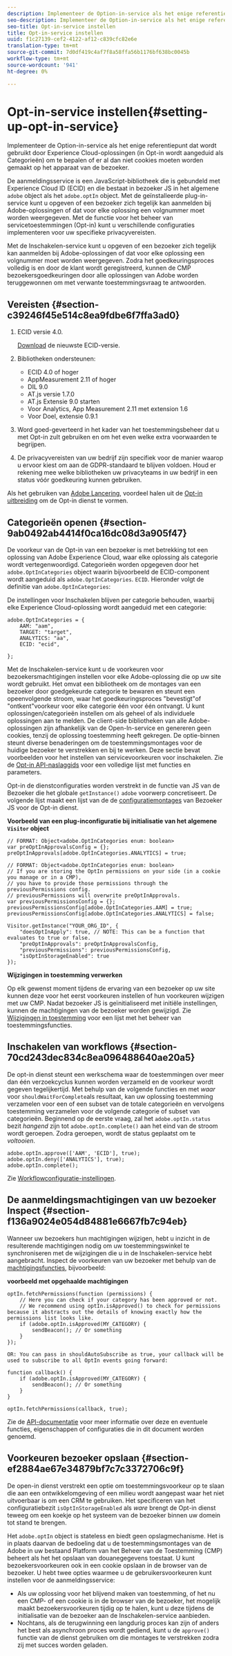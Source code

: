 ```yaml
---
description: Implementeer de Option-in-service als het enige referentiepunt dat wordt gebruikt door Experience Cloud-oplossingen (in Opt-in wordt aangeduid als Categorieën) om te bepalen of er al dan niet cookies moeten worden gemaakt op het apparaat van de bezoeker.
seo-description: Implementeer de Option-in-service als het enige referentiepunt dat wordt gebruikt door Experience Cloud-oplossingen (in Opt-in wordt aangeduid als Categorieën) om te bepalen of er al dan niet cookies moeten worden gemaakt op het apparaat van de bezoeker.
seo-title: Opt-in-service instellen
title: Opt-in-service instellen
uuid: f1c27139-cef2-4122-af12-c839cfc82e6e
translation-type: tm+mt
source-git-commit: 7d0df419c4af7f8a58ffa56b1176bf638bc0045b
workflow-type: tm+mt
source-wordcount: '941'
ht-degree: 0%

---
```



# Opt-in-service instellen{#setting-up-opt-in-service}

Implementeer de Option-in-service als het enige referentiepunt dat wordt gebruikt door Experience Cloud-oplossingen (in Opt-in wordt aangeduid als Categorieën) om te bepalen of er al dan niet cookies moeten worden gemaakt op het apparaat van de bezoeker.

De aanmeldingsservice is een JavaScript-bibliotheek die is gebundeld met Experience Cloud ID (ECID) en die bestaat in bezoeker JS in het algemene `adobe` object als het `adobe.optIn` object. Met de geïnstalleerde plug-in-service kunt u opgeven of een bezoeker zich tegelijk kan aanmelden bij Adobe-oplossingen of dat voor elke oplossing een volgnummer moet worden weergegeven. Met de functie voor het beheer van servicetoestemmingen (Opt-in) kunt u verschillende configuraties implementeren voor uw specifieke privacyvereisten.

Met de Inschakelen-service kunt u opgeven of een bezoeker zich tegelijk kan aanmelden bij Adobe-oplossingen of dat voor elke oplossing een volgnummer moet worden weergegeven. Zodra het goedkeuringsproces volledig is en door de klant wordt geregistreerd, kunnen de CMP bezoekersgoedkeuringen door alle oplossingen van Adobe worden teruggewonnen om met verwante toestemmingsvraag te antwoorden.

## Vereisten {#section-c39246f45e514c8ea9fdbe6f7ffa3ad0}

1. ECID versie 4.0.

   [Download](https://github.com/Adobe-Marketing-Cloud/id-service/releases) de nieuwste ECID-versie.

1. Bibliotheken ondersteunen:

   * ECID 4.0 of hoger
   * AppMeasurement 2.11 of hoger
   * DIL 9.0
   * AT.js versie 1.7.0
   * AT.js Extensie 9.0 starten
   * Voor Analytics, App Measurement 2.11 met extension 1.6
   * Voor Doel, extensie 0.9.1

1. Word goed-geverteerd in het kader van het toestemmingsbeheer dat u met Opt-in zult gebruiken en om het even welke extra voorwaarden te begrijpen.

   <!--
   For IAB, see here for additional pre-reqs.
   -->

1. De privacyvereisten van uw bedrijf zijn specifiek voor de manier waarop u ervoor kiest om aan de GDPR-standaard te blijven voldoen. Houd er rekening mee welke bibliotheken uw privacyteams in uw bedrijf in een status vóór goedkeuring kunnen gebruiken.

Als het gebruiken van [Adobe Lancering](https://docs.adobelaunch.com/), voordeel halen uit de [Opt-in uitbreiding](../../implementation-guides/opt-in-service/launch.md) om de Opt-in dienst te vormen.

## Categorieën openen {#section-9ab0492ab4414f0ca16dc08d3a905f47}

De voorkeur van de Opt-in van een bezoeker is met betrekking tot een oplossing van Adobe Experience Cloud, waar elke oplossing als categorie wordt vertegenwoordigd. Categorieën worden opgegeven door het `adobe.OptInCategories` object waarin bijvoorbeeld de ECID-component wordt aangeduid als `adobe.OptInCategories`. `ECID`. Hieronder volgt de definitie van `adobe.OptInCategories`:

De instellingen voor Inschakelen blijven per categorie behouden, waarbij elke Experience Cloud-oplossing wordt aangeduid met een categorie:

```
adobe.OptInCategories = { 
    AAM: "aam", 
    TARGET: "target",  
    ANALYTICS: "aa", 
    ECID: "ecid", 
     
};
```

Met de Inschakelen-service kunt u de voorkeuren voor bezoekersmachtigingen instellen voor elke Adobe-oplossing die op uw site wordt gebruikt. Het omvat een bibliotheek om de montages van een bezoeker door goedgekeurde categorie te bewaren en steunt een opeenvolgende stroom, waar het goedkeuringsproces &quot;bevestigt&quot;of &quot;ontkent&quot;voorkeur voor elke categorie één voor één ontvangt. U kunt oplossingen/categorieën instellen om als geheel of als individuele oplossingen aan te melden.
De client-side bibliotheken van alle Adobe-oplossingen zijn afhankelijk van de Open-In-service en genereren geen cookies, tenzij de oplossing toestemming heeft gekregen. De optie-binnen steunt diverse benaderingen om de toestemmingsmontages voor de huidige bezoeker te verstrekken en bij te werken. Deze sectie bevat voorbeelden voor het instellen van servicevoorkeuren voor inschakelen. Zie de [Opt-in API-naslaggids](../../implementation-guides/opt-in-service/api.md#reference-4f30152333dd4990ab10c1b8b82fc867) voor een volledige lijst met functies en parameters.

Opt-in de dienstconfiguraties worden verstrekt in de functie van JS van de Bezoeker die het globale `getInstance()` `adobe` voorwerp concretiseert. De volgende lijst maakt een lijst van de de [configuratiemontages](../../implementation-guides/opt-in-service/api.md#section-d66018342baf401389f248bb381becbf) van Bezoeker JS voor de Opt-in dienst.

**Voorbeeld van een plug-inconfiguratie bij initialisatie van het algemene `Visitor` object**

```
// FORMAT: Object<adobe.OptInCategories enum: boolean> 
var preOptInApprovalsConfig = {}; 
preOptInApprovals[adobe.OptInCategories.ANALYTICS] = true; 
  
// FORMAT: Object<adobe.OptInCategories enum: boolean> 
// If you are storing the OptIn permissions on your side (in a cookie you manage or in a CMP), 
// you have to provide those permissions through the previousPermissions config. 
// previousPermissions will overwrite preOptInApprovals. 
var previousPermissionsConfig = {}; 
previousPermissionsConfig[adobe.OptInCategories.AAM] = true; 
previousPermissionsConfig[adobe.OptInCategories.ANALYTICS] = false; 
  
Visitor.getInstance("YOUR_ORG_ID", { 
    "doesOptInApply": true, // NOTE: This can be a function that evaluates to true or false. 
    "preOptInApprovals": preOptInApprovalsConfig, 
    "previousPermissions": previousPermissionsConfig, 
    "isOptInStorageEnabled": true 
});
```

**Wijzigingen in toestemming verwerken**

Op elk gewenst moment tijdens de ervaring van een bezoeker op uw site kunnen deze voor het eerst voorkeuren instellen of hun voorkeuren wijzigen met uw CMP. Nadat bezoeker JS is geïnitialiseerd met initiële instellingen, kunnen de machtigingen van de bezoeker worden gewijzigd. Zie [Wijzigingen in toestemming](../../implementation-guides/opt-in-service/api.md#section-c3d85403ff0d4394bd775c39f3d001fc) voor een lijst met het beheer van toestemmingsfuncties.

<!--
<p> *** <b>sample code block </b>*** </p>
-->

## Inschakelen van workflows {#section-70cd243dec834c8ea096488640ae20a5}

De opt-in dienst steunt een werkschema waar de toestemmingen over meer dan één verzoekcyclus kunnen worden verzameld en de voorkeur wordt gegeven tegelijkertijd. Met behulp van de volgende functies en met *waar* voor `shouldWaitForComplete`als resultaat, kan uw oplossing toestemming verzamelen voor een of een subset van de totale categorieën en vervolgens toestemming verzamelen voor de volgende categorie of subset van categorieën. Beginnend op de eerste vraag, zal het `adobe.optIn.status` bezit *hangend* zijn tot `adobe.optIn.complete()` aan het eind van de stroom wordt geroepen. Zodra geroepen, wordt de status geplaatst om te *voltooien*.

```
adobe.optIn.approve(['AAM', 'ECID'], true); 
adobe.optIn.deny(['ANALYTICS'], true); 
adobe.optIn.complete();
```

Zie [Workflowconfiguratie-instellingen](../../implementation-guides/opt-in-service/api.md#section-2c5adfa5459c4e72b96d2693123a53c2).

## De aanmeldingsmachtigingen van uw bezoeker Inspect {#section-f136a9024e054d84881e6667fb7c94eb}

Wanneer uw bezoekers hun machtigingen wijzigen, hebt u inzicht in de resulterende machtigingen nodig om uw toestemmingswinkel te synchroniseren met de wijzigingen die u in de Inschakelen-service hebt aangebracht. Inspect de voorkeuren van uw bezoeker met behulp van de [machtigingsfuncties](../../implementation-guides/opt-in-service/api.md#section-7fe57279b5b44b4f8fe47e336df60155), bijvoorbeeld:

**voorbeeld met opgehaalde machtigingen**

```
optIn.fetchPermissions(function (permissions) { 
    // Here you can check if your category has been approved or not. 
    // We recommend using optIn.isApproved() to check for permissions because it abstracts out the details of knowing exactly how the permissions list looks like. 
    if (adobe.optIn.isApproved(MY_CATEGORY) { 
        sendBeacon(); // Or something 
    } 
});

OR: You can pass in shouldAutoSubscribe as true, your callback will be used to subscribe to all OptIn events going forward:

function callback() { 
    if (adobe.optIn.isApproved(MY_CATEGORY) { 
        sendBeacon(); // Or something 
    } 
}

optIn.fetchPermissions(callback, true);
```

Zie de [API-documentatie](../../implementation-guides/opt-in-service/api.md#reference-4f30152333dd4990ab10c1b8b82fc867) voor meer informatie over deze en eventuele functies, eigenschappen of configuraties die in dit document worden genoemd.

## Voorkeuren bezoeker opslaan {#section-ef2884ae67e34879bf7c7c3372706c9f}

De open-in dienst verstrekt een optie om toestemmingsvoorkeur op te slaan die aan een ontwikkelomgeving of een milieu wordt aangepast waar het niet uitvoerbaar is om een CRM te gebruiken. Het specificeren van het configuratiebezit `isOptInStorageEnabled` als *ware* brengt de Opt-in dienst teweeg om een koekje op het systeem van de bezoeker binnen uw domein tot stand te brengen.

Het `adobe.optIn` object is stateless en biedt geen opslagmechanisme. Het is in plaats daarvan de bedoeling dat u de toestemmingsmontages van de Adobe in uw bestaand Platform van het Beheer van de Toestemming (CMP) beheert als het het opslaan van douanegegevens toestaat. U kunt bezoekersvoorkeuren ook in een cookie opslaan in de browser van de bezoeker. U hebt twee opties waarmee u de gebruikersvoorkeuren kunt instellen voor de aanmeldingsservice:

* Als uw oplossing voor het blijvend maken van toestemming, of het nu een CMP- of een cookie is in de browser van de bezoeker, het mogelijk maakt bezoekersvoorkeuren tijdig op te halen, kunt u deze tijdens de initialisatie van de bezoeker aan de Inschakelen-service aanbieden.
* Nochtans, als de terugwinning een langdurig proces kan zijn of anders het best als asynchroon proces wordt gediend, kunt u de `approve()` functie van de dienst gebruiken om die montages te verstrekken zodra zij met succes worden geladen.

